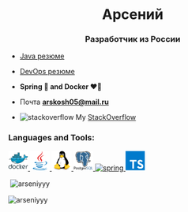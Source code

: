<h1 align="center">Арсений</h1>  
<h3 align="center">Разработчик из России</h3>  

- [Java резюме](https://1drv.ms/w/c/53f47a824dacf7c9/EX7B9t9k8IRKs7kCxfCADvUB4i1hN1_byySQ428q4fxEHA)
- [DevOps резюме](https://1drv.ms/w/c/53f47a824dacf7c9/ESQsABKH_ydPrgOnS06ELdEB2HvdvnJRaM_IMKHm5VFFVQ?e=KhuluO)
  
- **Spring 🚀 and Docker ❤️‍🔥**  
  
- Почта **arskosh05@mail.ru** 

- <img src="https://slackmojis.com/emojis/405-stackoverflow/download" alt="stackoverflow" width="20" height="20" /> My [StackOverflow](https://stackoverflow.com/users/14878632/arseniy-koshelnik)

<h3 align="left">Languages and Tools:</h3>  
<p align="left"> <a href="https://www.docker.com/" target="_blank" rel="noreferrer"> <img src="https://raw.githubusercontent.com/devicons/devicon/master/icons/docker/docker-original-wordmark.svg" alt="docker" width="40" height="40"/> </a> <a href="https://www.java.com" target="_blank" rel="noreferrer"> <img src="https://raw.githubusercontent.com/devicons/devicon/master/icons/java/java-original.svg" alt="java" width="40" height="40"/> </a> <a href="https://www.linux.org/" target="_blank" rel="noreferrer"> <img src="https://raw.githubusercontent.com/devicons/devicon/master/icons/linux/linux-original.svg" alt="linux" width="40" height="40"/> </a> <a href="https://www.postgresql.org" target="_blank" rel="noreferrer"> <img src="https://raw.githubusercontent.com/devicons/devicon/master/icons/postgresql/postgresql-original-wordmark.svg" alt="postgresql" width="40" height="40"/> </a> <a href="https://spring.io/" target="_blank" rel="noreferrer"> <img src="https://www.vectorlogo.zone/logos/springio/springio-icon.svg" alt="spring" width="40" height="40"/> </a> <a href="https://www.typescriptlang.org/" target="_blank" rel="noreferrer"> <img src="https://raw.githubusercontent.com/devicons/devicon/master/icons/typescript/typescript-original.svg" alt="typescript" width="40" height="40"/> </a> </p>
  
<p>&nbsp;<img align="center" src="https://github-readme-stats.vercel.app/api?username=arseniyyy&show_icons=true&locale=en" alt="arseniyyy" /></p>  
  
<p><img align="center" src="https://github-readme-streak-stats.herokuapp.com/?user=arseniyyy&" alt="arseniyyy" /></p>
